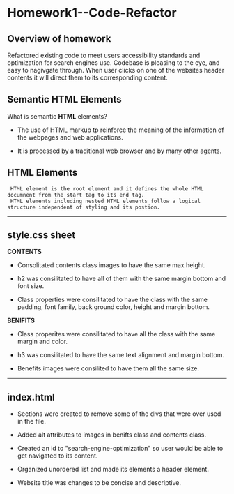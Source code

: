 # Homework1--Code-Refactor

## Overview of homework

Refactored existing code to meet users accessibility standards and optimization for search engines use. Codebase is pleasing to the eye, and easy to nagivgate through. When user clicks on one of the websites header contents it will direct them to its corresponding content.

## Semantic **HTML** Elements

What is semantic **HTML** elements?

- The use of HTML markup tp reinforce the meaning of the information of the webpages and web applications. 

- It is processed by a traditional web browser and by many other agents. 

## **HTML** Elements

     HTML element is the root element and it defines the whole HTML documnent from the start tag to its end tag.
     HTML elements including nested HTML elements follow a logical structure independent of styling and its postion. 

---

## style.css sheet 

**CONTENTS**

 - Consolitated contents class images to have the same max height.
 
 - h2 was consilitated to have all of them with the same margin bottom and font size.

 - Class properties were consilitated to have the class with the same padding, font family, back ground color, height and margin bottom.
 
 **BENIFITS**

 - Class properites were consilitated to have all the class with the same margin and color.

 - h3 was consilitated to have the same text alignment and margin bottom.

 - Benefits images were consilited to have them all the same size. 

---
## index.html
    
 - Sections were created to remove some of the divs that were over used in the file.

 - Added alt attributes to images in benifts class and contents class.

 - Created an id to "search-engine-optimization" so user would be able to get navigated to its content. 

 - Organized unordered list and made its elements a header element. 

 - Website title was changes to be concise and descriptive. 
